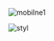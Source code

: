 ![mobilne1](https://github.com/Oliwia000/stylowanietekstu/assets/152185830/66a393ac-4e43-44d0-9422-848478069cbb)

![styl](https://github.com/Oliwia000/stylowanietekstu/assets/152185830/6639389b-cfd4-4988-aa95-e99a4c33c248)
